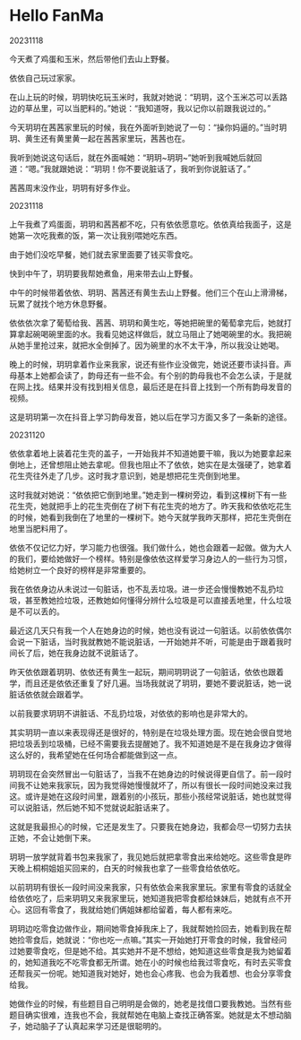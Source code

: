 # Hello FanMa 

20231118

今天煮了鸡蛋和玉米，然后带他们去山上野餐。

依依自己玩过家家。

在山上玩的时候，玥玥快吃玩玉米时，我就对她说：“玥玥，这个玉米芯可以丢路边的草丛里，可以当肥料的。”她说：“我知道呀，我以记你以前跟我说过的。”

今天玥玥在茜茜家里玩的时候，我在外面听到她说了一句：“操你妈逼的。”当时玥玥、黄生还有黄里黄一起在茜茜家里玩，茜茜也在。

我听到她说这句话后，就在外面喊她：“玥玥~玥玥~”她听到我喊她后就回道：“嗯。”我就跟她说：“玥玥！你不要说脏话了，我听到你说脏话了。”

茜茜周末没作业，玥玥有好多作业。

20231118

上午我煮了鸡蛋面，玥玥和茜茜都不吃，只有依依愿意吃。依依真给我面子，这是她第一次吃我煮的饭，第一次让我别喂她吃东西。

由于她们没吃早餐，她们就去家里面要了钱买零食吃。

快到中午了，玥玥要我帮她煮鱼，用来带去山上野餐。

中午的时候带着依依、玥玥、茜茜还有黄生去山上野餐。他们三个在山上滑滑梯，玩累了就找个地方休息野餐。

依依依次拿了葡萄给我、茜茜、玥玥和黄生吃，等她把碗里的葡萄拿完后，她就打算拿起碗喝碗里面的水。我看见她这样做后，就立马阻止了她喝碗里的水。我把碗从她手里抢过来，就把水全倒掉了。因为碗里的水不太干净，所以我没让她喝。

晚上的时候，玥玥拿着作业来我家，说还有些作业没做完，她说还要市读抖音。声母基本上她都会读了，韵母还有一些不会。有个别的韵母我也不会怎么读，于是就在网上找。结果并没有找到相关信息，最后还是在抖音上找到一个所有韵母发音的视频。

这是玥玥第一次在抖音上学习韵母发音，她以后在学习方面又多了一条新的途径。

20231120

依依拿着地上装着花生壳的盖子，一开始我并不知道她要干嘛，我以为她要拿起来倒地上，还曾想阻止她去拿呢。但我也阻止不了依依，她实在是太强硬了，她拿着花生壳往外走了几步。这时我才意识到，她是想把花生壳倒到地里。

这时我就对她说：“依依把它倒到地里。”她走到一棵树旁边，看到这棵树下有一些花生壳，她就把手上的花生壳倒在了树下有花生壳的地方了。昨天我和依依吃花生的时候，她看到我倒在了地里的一棵树下。她今天就学我昨天那样，把花生壳倒在地里当肥料用了。

依依不仅记忆力好，学习能力也很强。我们做什么，她也会跟着一起做。做为大人的我们，要给她做好一个榜样。特别是像依依这样爱学习身边人的一些行为习惯，给她树立一个良好的榜样是非常重要的。

我在依依身边从未说过一句脏话，也不乱丢垃圾。进一步还会慢慢教她不乱扔垃圾，甚至教她捡垃圾，还教她如何懂得分辨什么垃圾是可以直接丢地里，什么垃圾是不可以丢的。

最近这几天只有我一个人在她身边的时候，她也没有说过一句脏话。以前依依偶尔会说一下脏话，当时我就教她不能说脏话，一开始她并不听，可能是由于跟着我时间长了后，她在我身边就不说脏话了。

昨天依依跟着玥玥、依依还有黄生一起玩，期间玥玥说了一句脏话，依依也跟着学，而且还是依依还重复了好几遍。当场我就说了玥玥，要她不要说脏话，她一说脏话依依就会跟着学。

以前我要求玥玥不讲脏话、不乱扔垃圾，对依依的影响也是非常大的。

其实玥玥一直以来表现得还是很好的，特别是在垃圾处理方面。现在她会很自觉地把垃圾丢到垃圾桶，已经不需要我去提醒她了。我不知道她是不是在我身边才做得这么好的，我希望她在任何场合都能做到这一点。

玥玥现在会突然冒出一句脏话了，当我不在她身边的时候说得更自信了。前一段时间我不让她来我家玩，因为我觉得她慢慢就坏了，所以有很长一段时间她没来过我这。或许是她在这段时间里，跟着别的小孩玩，那些小孩经常说脏话，她也就觉得可以说脏话，然后她不知不觉就说起脏话来了。

这就是我最担心的时候，它还是发生了。只要我在她身边，我都会尽一切努力去扶正她，不会让她倒下来。

玥玥一放学就背着书包来我家了，我见她后就把拿零食出来给她吃。这些零食是昨天晚上桐桐姐姐买回来的，白天的时候我也拿了一些零食给依依吃。

以前玥玥有很长一段时间没来我家，只有依依会来我家里玩。家里有零食的话就全给依依吃了，后来玥玥又来我家里玩，她知道我把零食都给妹妹后，她就有点不开心。这回有零食了，我就给她们俩姐妹都给留着，每人都有来吃。

玥玥边吃零食边做作业，期间她零食掉我床上了，我就帮她捡回去，她看到我在帮她捡零食后，她就说：“你也吃一点嘛。”其实一开始她打开零食的时候，我曾经问过她要零食吃，但是她不给。其实她并不是不想给，她知道这些零食是我为她留着的，她知道我吃不吃零食都无所谓。她在小的时候也给我过零食吃，有时去买零食还帮我买一份呢。她知道我对她好，她也会心疼我、也会为我着想、也会分享零食给我。

她做作业的时候，有些题目自己明明是会做的，她老是找借口要我教她。当然有些题目确实很难，连我也不会，我就帮她在电脑上查找正确答案。她就是太不想动脑子，她动脑子了认真起来学习还是很聪明的。